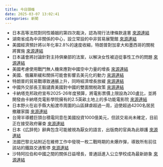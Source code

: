 ```yaml
---
title: 今日頭條
date: 2025-03-07 13:02:41
categories: 新聞            
---
```

- 日本高等法院對同性婚姻的第四次裁決，認為現行法律條款違憲 [來源連結](https://www.japantimes.co.jp/news/2025/03/07/japan/crime-legal/same-sex-ruling-nagoya/)
- 湖南省成為中非關係的中心，設立常設的中非貿易展覽館 [來源連結](https://asiatimes.com/2025/03/africa-responds-to-trump-2-0-era-new-opportunities-from-china/)
- 美國經濟預計將以年化率2.8%的速度收縮，特朗普對加拿大和墨西哥的關稅將實施 [來源連結](https://asiatimes.com/2025/03/trump-ideology-looking-a-lot-like-1960s-china/)
- 日本議會將討論針對主持俱樂部的法案，以解決女性被迫從事性工作的問題 [來源連結](https://www.japantimes.co.jp/news/2025/03/07/japan/crime-legal/host-clubs-bill/)
- 美國考慮使用戰鬥無人機來應對中國空中力量的增長 [來源連結](https://asiatimes.com/2025/03/us-eyes-fighter-drones-to-contain-chinas-surging-air-power/)
- 美國、俄羅斯緩和關係可能會影響去美元化的動力 [來源連結](https://asiatimes.com/2025/03/us-russia-detente-would-dent-de-dollarization-drive/)
- 特朗普的貿易戰導致通脹上升，同時經濟增長放緩 [來源連結](https://asiatimes.com/2025/03/trump-trade-wars-making-stagflation-great-again/)
- 中國外交部長王毅譴責美國對中國的雙面關稅政策 [來源連結](https://www.theguardian.com/world/2025/mar/07/china-foreign-minister-condemns-us-tariffs-two-faced)
- 卡納塔克邦政府宣布2025-26年度預算，將電影票價上限設為200盧比，並將開發由卡納塔克電影學院擁有的2.5英畝土地上的多功能電影院 [來源連結](https://www.thehindu.com/news/national/karnataka/karnataka-budget-2025-26-cinema-tickets-capped-at-200-state-run-ott-platform/article69301900.ece)
- 日本野火在岩手縣大船渡市周圍的山區肆虐超過一周，迫使超過4200名居民撤離家園 [來源連結](https://www.japantimes.co.jp/news/2025/03/07/japan/wildfire-evacuation-orders-partially-lifted/)
- 台灣半導體巨頭台積電同意在美國投資1000億美元，但該交易尚未確定，目前正在接受政府審查 [來源連結](https://www.theguardian.com/world/2025/mar/07/taiwan-tsmc-deal-us-microchip-technology-investment)
- 日本《広辞苑》辭典包含可能被視為厭女的語言，出版商的官員為此辯護 [來源連結](https://www.japantimes.co.jp/news/2025/03/07/japan/society/kojien-dictionary-misogynistic-words/)
- 法國巴黎北站附近在維修工作中發現一枚二戰時期的未爆炸彈，導致所有前往該站的鐵路交通暫停 [來源連結](https://www.theguardian.com/world/2025/mar/07/eurostar-services-halted-after-ww2-bomb-found-near-gare-du-nord-in-paris)
- 沙特阿拉伯和中國之間的關係日益增長，普通話進入公立學校成為最新跡象 [來源連結](https://www.japantimes.co.jp/news/2025/03/07/world/chinese-saudi-schools-ties/)



